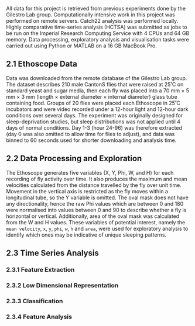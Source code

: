 All data for this project is retrieved from previous experiments done by the Gilestro Lab group. Computationally intensive work in this project was performed on remote servers. Catch22 analysis was performed locally. Highly comparative time-series analysis (HCTSA) was submitted as jobs to be run on the Imperial Research Computing Service with 4 CPUs and 64 GB memory. Data processing, exploratory analysis and visualisation tasks were carried out using Python or MATLAB on a 16 GB MacBook Pro.

## 2.1 Ethoscope Data

Data was downloaded from the remote database of the Gilestro Lab group. The dataset describes 210 male CantonS flies that were raised at 25˚C on standard yeast and sugar media, then each fly was placed into a 70 mm × 5 mm × 3 mm (length × external diameter × internal diameter) glass tube containing food. Groups of 20 flies were placed each Ethoscope in 25˚C incubators and were video recorded under a 12-hour light and 12-hour dark conditions over several days. The experiment was originally designed for sleep-deprivation studies, but sleep distributions was not applied until 4 days of normal conditions. Day 1-3 (hour 24-96) was therefore extracted (day 0 was also omitted to allow time for flies to adjust), and data was binned to 60 seconds used for shorter downloading and analysis time.

## 2.2 Data Processing and Exploration

The Ethoscope generates five variables (X, Y, Phi, W, and H) for each recording of fly activity over time. It also produces the maximum and mean velocities calculated from the distance travelled by the fly over unit time. Movement in the vertical axis is restricted as the fly moves within a longitudinal tube, so the Y variable is omitted. The oval mask does not have any directionality, hence the raw Phi values which are between 0 and 180 were normalised into values between 0 and 90 to describe whether a fly is horizontal or vertical. Additionally, area of the oval mask was calculated from the W and H values. These variables of potential interest, namely the `mean velocity`, `x`, `y`, `phi`, `w`, `h` and `area`, were used for exploratory analysis to identify which ones may be indicative of unique sleeping patterns. 


## 2.3 Time Series Analysis

### 2.3.1 Feature Extraction

### 2.3.2 Low Dimensional Representation

### 2.3.3 Classification

### 2.3.4 Feature Analysis


<!-- |               |             Classifier                || -->
<!-- | Variable      | SVM     | Decision Tree | KNN          |
| ------------  | ------- | ------------- | ------------ |
| mean_velocity | 73.91%  | 68.15%        | 69.53%       |
| x             | 67.89%  | 62.86%        | 59.21%       |
| phi           | 60.91%  | 57.97%        | 57.35%       |
| area          | 74.86%  | 71.97%        | 67.48%       | -->
